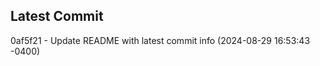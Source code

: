 
## Latest Commit
0af5f21 - Update README with latest commit info (2024-08-29 16:53:43 -0400) <Yunxi-Zhou>

